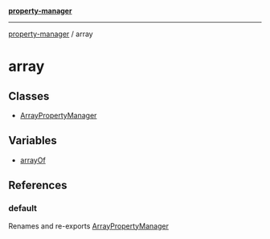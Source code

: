 [**property-manager**](../README.md)

***

[property-manager](../modules.md) / array

# array

## Classes

- [ArrayPropertyManager](classes/ArrayPropertyManager-1.md)

## Variables

- [arrayOf](variables/arrayOf.md)

## References

### default

Renames and re-exports [ArrayPropertyManager](classes/ArrayPropertyManager-1.md)
